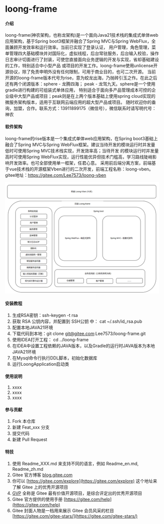 # loong-frame

#### 介绍
loong-frame(神农架构，也称龙架构)是一个面向Java21技术栈的集成式单体web应用架构，基于Spring boot3框架并融合了Spring MVC与Spring WebFlux，全面兼顾开发效率和运行效率。当前已实现了登录认证，
用户管理，角色管理，菜单管理四大基础模块并对国际化，虚拟线程，后台常驻服务，后台输入校验，操作日志审计切面进行了封装，可使您直接面向业务逻辑的开发与实现，省却基础建设的工作，特别适合中小型产品
或项目的开发工作。loong-frame使用unlicense开源协议，除了免责申明外没有任何限制，可用于商业目的，也可二次开源。
当前开源的loong-frame版本代号为rise，意为蛟龙出海，乃抛砖引玉之作。在此之后还有两个闭源版本：sphere - 龙腾四海； peak - 龙驾九天。sphere是一个使用gradle进行构建的可组装式单体应用，
特别适合于面向多产品管理成本可控的企业级中大型产品或项目；peak则是在上两个版本基础上使用spring cloud实现的微服务架构版本，适用于互联网云端应用的超大型产品或项目。
随时欢迎你的垂询，加盟，合作。联系方式：13911899175（微信号），微信联系时请写明代号：神农

#### 软件架构
loong-frame的rise版本是一个集成式单体web应用架构，在Spring boot3基础上融合了Spring MVC与Spring WebFlux框架。建议当待开发的模块运行时并发量低时可使用Spring MVC技术栈实现，开发效率高；当待开发
的模块运行时并发量高时可使用Spring WebFlux实现，运行性能优异但技术门槛高，学习路线陡峭影响开发效率。也可全部使用单一框架，任君心意。
采用前后端分离方案，前端基于vue技术栈的开源框架Vben进行的二次开发，前端工程名称：loong-vben。gitee地址：https://gitee.com/Lee7573/loong-vben

<img src="architecture.png" width="600" height="auto" alt="架构图">

#### 安装教程

1.  生成RSA密钥：ssh-keygen -t rsa
2.  获取 RSA 公钥内容，并配置到 SSH公钥 中： cat ~/.ssh/id_rsa.pub
3.  配置本地JAVA21环境
3.  下载代码到本地：git clone git@gitee.com:Lee7573/loong-frame.git
4.  使用IDEA打开工程： cd ../loong-frame
5.  在IDEA中设置工程依赖的JAVA版本，以及Gradle的运行时JAVA版本为本地JAVA21环境
6.  在Mysql命令行执行DDL脚本，初始化数据库
7.  运行LoongApplication启动类

#### 使用说明

1.  xxxx
2.  xxxx
3.  xxxx

#### 参与贡献

1.  Fork 本仓库
2.  新建 Feat_xxx 分支
3.  提交代码
4.  新建 Pull Request


#### 特技

1.  使用 Readme\_XXX.md 来支持不同的语言，例如 Readme\_en.md, Readme\_zh.md
2.  Gitee 官方博客 [blog.gitee.com](https://blog.gitee.com)
3.  你可以 [https://gitee.com/explore](https://gitee.com/explore) 这个地址来了解 Gitee 上的优秀开源项目
4.  [GVP](https://gitee.com/gvp) 全称是 Gitee 最有价值开源项目，是综合评定出的优秀开源项目
5.  Gitee 官方提供的使用手册 [https://gitee.com/help](https://gitee.com/help)
6.  Gitee 封面人物是一档用来展示 Gitee 会员风采的栏目 [https://gitee.com/gitee-stars/](https://gitee.com/gitee-stars/)
